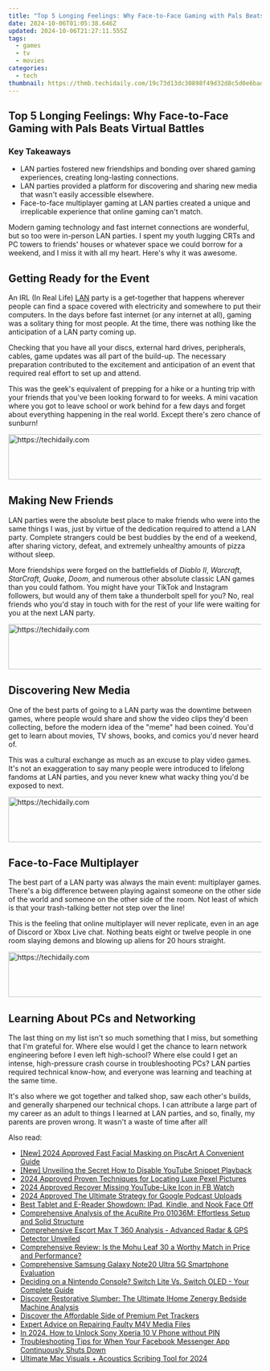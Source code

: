 ```yaml
---
title: "Top 5 Longing Feelings: Why Face-to-Face Gaming with Pals Beats Virtual Battles"
date: 2024-10-06T01:05:38.646Z
updated: 2024-10-06T21:27:11.555Z
tags:
  - games
  - tv
  - movies
categories:
  - tech
thumbnail: https://thmb.techidaily.com/19c73d13dc30898f49d32d8c5d0e6badbf2d50aea1c634709fd828dcee42d79c.jpg
---
```


## Top 5 Longing Feelings: Why Face-to-Face Gaming with Pals Beats Virtual Battles

### Key Takeaways

* LAN parties fostered new friendships and bonding over shared gaming experiences, creating long-lasting connections.
* LAN parties provided a platform for discovering and sharing new media that wasn't easily accessible elsewhere.
* Face-to-face multiplayer gaming at LAN parties created a unique and irreplicable experience that online gaming can't match.

 Modern gaming technology and fast internet connections are wonderful, but so too were in-person LAN parties. I spent my youth lugging CRTs and PC towers to friends' houses or whatever space we could borrow for a weekend, and I miss it with all my heart. Here's why it was awesome.

##  Getting Ready for the Event

 An IRL (In Real Life) [LAN](https://remote-screen-capture.techidaily.com/new-navigating-steam-with-your-switch-pro-device-for-2024/) party is a get-together that happens wherever people can find a space covered with electricity and somewhere to put their computers. In the days before fast internet (or any internet at all), gaming was a solitary thing for most people. At the time, there was nothing like the anticipation of a LAN party coming up.

 Checking that you have all your discs, external hard drives, peripherals, cables, game updates was all part of the build-up. The necessary preparation contributed to the excitement and anticipation of an event that required real effort to set up and attend.

 This was the geek's equivalent of prepping for a hike or a hunting trip with your friends that you've been looking forward to for weeks. A mini vacation where you got to leave school or work behind for a few days and forget about everything happening in the real world. Except there's zero chance of sunburn!

<!-- affiliate ads begin -->
<a href="https://appsumo.8odi.net/c/5597632/2068407/7443" target="_top" id="2068407">
  <img src="//a.impactradius-go.com/display-ad/7443-2068407" border="0" alt="https://techidaily.com" width="728" height="90"/>
</a>
<img height="0" width="0" src="https://appsumo.8odi.net/i/5597632/2068407/7443" style="position:absolute;visibility:hidden;" border="0" />
<!-- affiliate ads end -->

##  Making New Friends

 LAN parties were the absolute best place to make friends who were into the same things I was, just by virtue of the dedication required to attend a LAN party. Complete strangers could be best buddies by the end of a weekend, after sharing victory, defeat, and extremely unhealthy amounts of pizza without sleep.

 More friendships were forged on the battlefields of _Diablo II_, _Warcraft_, _StarCraft_, _Quake_, _Doom_, and numerous other absolute classic LAN games than you could fathom. You might have your TikTok and Instagram followers, but would any of them take a thunderbolt spell for you? No, real friends who you'd stay in touch with for the rest of your life were waiting for you at the next LAN party.

<!-- affiliate ads begin -->
<a href="https://appsumo.8odi.net/c/5597632/2118325/7443" target="_top" id="2118325">
  <img src="//a.impactradius-go.com/display-ad/7443-2118325" border="0" alt="https://techidaily.com" width="728" height="90"/>
</a>
<img height="0" width="0" src="https://appsumo.8odi.net/i/5597632/2118325/7443" style="position:absolute;visibility:hidden;" border="0" />
<!-- affiliate ads end -->

##  Discovering New Media

 One of the best parts of going to a LAN party was the downtime between games, where people would share and show the video clips they'd been collecting, before the modern idea of the "meme" had been coined. You'd get to learn about movies, TV shows, books, and comics you'd never heard of.

 This was a cultural exchange as much as an excuse to play video games. It's not an exaggeration to say many people were introduced to lifelong fandoms at LAN parties, and you never knew what wacky thing you'd be exposed to next.

<!-- affiliate ads begin -->
<a href="https://appsumo.8odi.net/c/5597632/2137411/7443" target="_top" id="2137411">
  <img src="//a.impactradius-go.com/display-ad/7443-2137411" border="0" alt="https://techidaily.com" width="600" height="90"/>
</a>
<img height="0" width="0" src="https://appsumo.8odi.net/i/5597632/2137411/7443" style="position:absolute;visibility:hidden;" border="0" />
<!-- affiliate ads end -->

##  Face-to-Face Multiplayer

 The best part of a LAN party was always the main event: multiplayer games. There's a big difference between playing against someone on the other side of the world and someone on the other side of the room. Not least of which is that your trash-talking better not step over the line!

 This is the feeling that online multiplayer will never replicate, even in an age of Discord or Xbox Live chat. Nothing beats eight or twelve people in one room slaying demons and blowing up aliens for 20 hours straight.

<!-- affiliate ads begin -->
<a href="https://bluettifr.pxf.io/c/5597632/2145082/17095" target="_top" id="2145082">
  <img src="//a.impactradius-go.com/display-ad/17095-2145082" border="0" alt="https://techidaily.com" width="728" height="90"/>
</a>
<img height="0" width="0" src="https://bluettifr.pxf.io/i/5597632/2145082/17095" style="position:absolute;visibility:hidden;" border="0" />
<!-- affiliate ads end -->

##  Learning About PCs and Networking

 The last thing on my list isn't so much something that I miss, but something that I'm grateful for. Where else would I get the chance to learn network engineering before I even left high-school? Where else could I get an intense, high-pressure crash course in troubleshooting PCs? LAN parties required technical know-how, and everyone was learning and teaching at the same time.

 It's also where we got together and talked shop, saw each other's builds, and generally sharpened our technical chops. I can attribute a large part of my career as an adult to things I learned at LAN parties, and so, finally, my parents are proven wrong. It wasn't a waste of time after all!

<ins class="adsbygoogle"
     style="display:block"
     data-ad-format="autorelaxed"
     data-ad-client="ca-pub-7571918770474297"
     data-ad-slot="1223367746"></ins>

<ins class="adsbygoogle"
     style="display:block"
     data-ad-client="ca-pub-7571918770474297"
     data-ad-slot="8358498916"
     data-ad-format="auto"
     data-full-width-responsive="true"></ins>

<span class="atpl-alsoreadstyle">Also read:</span>
<div><ul>
<li><a href="https://fox-blue.techidaily.com/new-2024-approved-fast-facial-masking-on-piscart-a-convenient-guide/"><u>[New] 2024 Approved Fast Facial Masking on PiscArt A Convenient Guide</u></a></li>
<li><a href="https://some-skills.techidaily.com/new-unveiling-the-secret-how-to-disable-youtube-snippet-playback/"><u>[New] Unveiling the Secret How to Disable YouTube Snippet Playback</u></a></li>
<li><a href="https://fox-info.techidaily.com/2024-approved-proven-techniques-for-locating-luxe-pexel-pictures/"><u>2024 Approved Proven Techniques for Locating Luxe Pexel Pictures</u></a></li>
<li><a href="https://facebook-video-content.techidaily.com/2024-approved-recover-missing-youtube-like-icon-in-fb-watch/"><u>2024 Approved Recover Missing YouTube-Like Icon in FB Watch</u></a></li>
<li><a href="https://some-skills.techidaily.com/2024-approved-the-ultimate-strategy-for-google-podcast-uploads/"><u>2024 Approved The Ultimate Strategy for Google Podcast Uploads</u></a></li>
<li><a href="https://buynow-help.techidaily.com/best-tablet-and-e-reader-showdown-ipad-kindle-and-nook-face-off/"><u>Best Tablet and E-Reader Showdown: IPad, Kindle, and Nook Face Off</u></a></li>
<li><a href="https://buynow-help.techidaily.com/comprehensive-analysis-of-the-acurite-pro-01036m-effortless-setup-and-solid-structure/"><u>Comprehensive Analysis of the AcuRite Pro 01036M: Effortless Setup and Solid Structure</u></a></li>
<li><a href="https://buynow-help.techidaily.com/comprehensive-escort-max-t-360-analysis-advanced-radar-and-gps-detector-unveiled/"><u>Comprehensive Escort Max T 360 Analysis - Advanced Radar & GPS Detector Unveiled</u></a></li>
<li><a href="https://buynow-help.techidaily.com/comprehensive-review-is-the-mohu-leaf-30-a-worthy-match-in-price-and-performance/"><u>Comprehensive Review: Is the Mohu Leaf 30 a Worthy Match in Price and Performance?</u></a></li>
<li><a href="https://buynow-help.techidaily.com/comprehensive-samsung-galaxy-note20-ultra-5g-smartphone-evaluation/"><u>Comprehensive Samsung Galaxy Note20 Ultra 5G Smartphone Evaluation</u></a></li>
<li><a href="https://buynow-help.techidaily.com/deciding-on-a-nintendo-console-switch-lite-vs-switch-oled-your-complete-guide/"><u>Deciding on a Nintendo Console? Switch Lite Vs. Switch OLED - Your Complete Guide</u></a></li>
<li><a href="https://buynow-help.techidaily.com/discover-restorative-slumber-the-ultimate-ihome-zenergy-bedside-machine-analysis/"><u>Discover Restorative Slumber: The Ultimate IHome Zenergy Bedside Machine Analysis</u></a></li>
<li><a href="https://buynow-help.techidaily.com/discover-the-affordable-side-of-premium-pet-trackers/"><u>Discover the Affordable Side of Premium Pet Trackers</u></a></li>
<li><a href="https://data-wizards.techidaily.com/expert-advice-on-repairing-faulty-m4v-media-files/"><u>Expert Advice on Repairing Faulty M4V Media Files</u></a></li>
<li><a href="https://android-unlock.techidaily.com/in-2024-how-to-unlock-sony-xperia-10-v-phone-without-pin-by-drfone-android/"><u>In 2024, How to Unlock Sony Xperia 10 V Phone without PIN</u></a></li>
<li><a href="https://os-tips.techidaily.com/troubleshooting-tips-for-when-your-facebook-messenger-app-continuously-shuts-down/"><u>Troubleshooting Tips for When Your Facebook Messenger App Continuously Shuts Down</u></a></li>
<li><a href="https://screen-video-capture.techidaily.com/ultimate-mac-visuals-plus-acoustics-scribing-tool-for-2024/"><u>Ultimate Mac Visuals + Acoustics Scribing Tool for 2024</u></a></li>
</ul></div>

